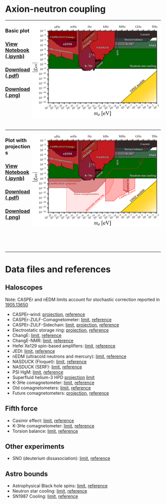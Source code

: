 # Axion-neutron coupling
---
[<img align="right" height="300" src="../plots/plots_png/AxionNeutron.png">](https://github.com/cajohare/AxionLimits/raw/master/plots/plots_png/AxionNeutron.png)
### Basic plot
### [View Notebook (.ipynb)](https://github.com/cajohare/AxionLimits/blob/master/AxionNeutron.ipynb)
### [Download (.pdf)](https://github.com/cajohare/AxionLimits/raw/master/plots/AxionNeutron.pdf)
### [Download (.png)](https://github.com/cajohare/AxionLimits/raw/master/plots/plots_png/AxionNeutron.png)
### &nbsp;
### &nbsp;
---
[<img align="right" height="300" src="../plots/plots_png/AxionNeutron_with_Projections.png">](https://github.com/cajohare/AxionLimits/raw/master/plots/plots_png/AxionNeutron_with_Projections.png)
### Plot with projections
### [View Notebook (.ipynb)](https://github.com/cajohare/AxionLimits/blob/master/AxionNeutron.ipynb)
### [Download (.pdf)](https://github.com/cajohare/AxionLimits/raw/master/plots/AxionNeutron_with_Projections.pdf)
### [Download (.png)](https://github.com/cajohare/AxionLimits/raw/master/plots/plots_png/AxionNeutron_with_Projections.png)
### &nbsp;
### &nbsp;
---

# Data files and references

## Haloscopes
Note: CASPEr and nEDM limits account for stochastic correction reported in [1905.13650](https://arxiv.org/abs/1905.13650)
* CASPEr-wind: [projection](https://github.com/cajohare/AxionLimits/raw/master/limit_data/AxionNeutron/Projections/CASPEr_wind.txt), [reference](https://arxiv.org/abs/1711.08999)
* CASPEr-ZULF-Comagnetometer: [limit](https://github.com/cajohare/AxionLimits/raw/master/limit_data/AxionNeutron/CASPEr_Comagnetometer.txt), [reference](https://arxiv.org/abs/1901.10843)
* CASPEr-ZULF-Sidechain: [limit](https://github.com/cajohare/AxionLimits/raw/master/limit_data/AxionNeutron/CASPEr_ZULF.txt), [projection](https://github.com/cajohare/AxionLimits/raw/master/limit_data/AxionNeutron/Projections/CASPEr_ZULF.txt), [reference](https://arxiv.org/abs/1902.04644)
* Electrostatic storage ring: [projection](https://github.com/cajohare/AxionLimits/raw/master/limit_data/AxionNeutron/Projections/ElectrostaticStorageRing.txt), [reference](https://arxiv.org/abs/2211.08439)
* ChangE: [limit](https://github.com/cajohare/AxionLimits/raw/master/limit_data/AxionNeutron/ChangE.txt), [reference](https://arxiv.org/abs/2306.08039)
* ChangE-NMR: [limit](https://github.com/cajohare/AxionLimits/raw/master/limit_data/AxionNeutron/ChangE-NMR.txt), [reference](https://arxiv.org/abs/2309.16600)
* Hefei Xe129 spin-based amplifiers: [limit](https://github.com/cajohare/AxionLimits/raw/master/limit_data/AxionNeutron/Hefei.txt), [reference](https://arxiv.org/abs/2102.01448)
* JEDI: [limit](https://github.com/cajohare/AxionLimits/raw/master/limit_data/AxionNeutron/JEDI.txt), [reference](https://arxiv.org/abs/2208.07293)
* nEDM (ultracold neutrons and mercury): [limit](https://github.com/cajohare/AxionLimits/raw/master/limit_data/AxionNeutron/nEDM.txt), [reference](https://arxiv.org/abs/1708.06367)
* NASDUCK (Floquet): [limit](https://github.com/cajohare/AxionLimits/raw/master/limit_data/AxionNeutron/NASDUCK.txt), [reference](https://arxiv.org/abs/2105.04603)
* NASDUCK (SERF): [limit](https://github.com/cajohare/AxionLimits/raw/master/limit_data/AxionNeutron/NASDUCK-SERF.txt), [reference](https://arxiv.org/abs/2209.13588)
* PSI HgM: [limit](https://github.com/cajohare/AxionLimits/raw/master/limit_data/AxionNeutron/PSI_HgM.txt), [reference](https://arxiv.org/abs/2212.02403)
* Superfluid helium-3 HPD [projection](https://github.com/cajohare/AxionLimits/raw/master/limit_data/AxionNeutron/Projections/SuperfluidHe3.txt) [limit](https://arxiv.org/abs/2208.14454)
* K-3He comagnetometer: [limit](https://github.com/cajohare/AxionLimits/raw/master/limit_data/AxionNeutron/K-3He_Comagnetometer_DarkMatter.txt), [reference](https://arxiv.org/abs/2209.03289)
* Old comagnetometers: [limit](https://github.com/cajohare/AxionLimits/raw/master/limit_data/AxionNeutron/OldComagnetometers.txt), [reference](https://arxiv.org/abs/1907.03767)
* Future comagnetometers: [projection](https://github.com/cajohare/AxionLimits/raw/master/limit_data/AxionNeutron/Projections/FutureComagnetometers.txt), [reference](https://arxiv.org/abs/1907.03767)

## Fifth force
* Casimir effect: [limit](https://github.com/cajohare/AxionLimits/raw/master/limit_data/AxionNeutron/Casimir), [reference](https://arxiv.org/abs/2009.04517)
* K-3He comagnetometer: [limit](https://github.com/cajohare/AxionLimits/raw/master/limit_data/AxionNeutron/K-3He_Comagnetometer.txt), [reference](https://arxiv.org/abs/0809.4700)
* Torsion balance: [limit](https://github.com/cajohare/AxionLimits/raw/master/limit_data/AxionNeutron/TorsionBalance.txt), [reference](https://arxiv.org/abs/hep-ph/0611223)

## Other experiments
* SNO (deuterium dissasociation): [limit](https://github.com/cajohare/AxionLimits/raw/master/limit_data/AxionNeutron/SNO.txt), [reference](https://arxiv.org/abs/2004.02733)

## Astro bounds
* Astrophysical Black hole spins: [limit](https://github.com/cajohare/AxionLimits/raw/master/limit_data/fa/BlackHoleSpins_Mehta.txt), [reference](https://arxiv.org/abs/2011.08693)
* Neutron star cooling: [limit](https://github.com/cajohare/AxionLimits/raw/master/limit_data/AxionNeutron/NeutronStars.txt), [reference](https://arxiv.org/abs/2111.09892)
* SN1987 Cooling: [limit](https://github.com/cajohare/AxionLimits/raw/master/limit_data/AxionNeutron/SN1987A.txt), [reference](https://arxiv.org/abs/1906.11844)
